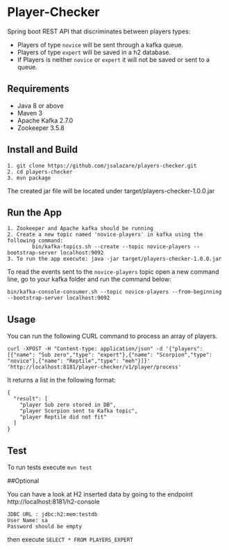 # Player-Checker

Spring boot REST API that discriminates between players types:
 -  Players of type `novice` will be sent through a kafka queue.
 -  Players of type `expert` will be saved in a h2 database.
 -  If Players is neither `novice` or `expert` it will not be saved or sent to a queue.


## Requirements
- Java 8 or above
- Maven 3
- Apache Kafka 2.7.0
- Zookeeper 3.5.8 

## Install and Build
```
1. git clone https://github.com/jsalazare/players-checker.git
2. cd players-checker
3. mvn package
```
The created jar file will be located under target/players-checker-1.0.0.jar

## Run the App
```
1. Zookeeper and Apache kafka should be running 
2. Create a new topic named 'novice-players' in kafka using the following command: 
        bin/kafka-topics.sh --create --topic novice-players --bootstrap-server localhost:9092
3. To run the app execute: java -jar target/players-checker-1.0.0.jar
```

To read the events sent to the `novice-players` topic open a new command line, go to your kafka folder and run the command below:
```
bin/kafka-console-consumer.sh --topic novice-players --from-beginning --bootstrap-server localhost:9092
```


## Usage

You can run the following CURL command to process an array of players.
```
curl -XPOST -H "Content-type: application/json" -d '{"players": [{"name": "Sub zero","type": "expert"},{"name": "Scorpion","type": "novice"},{"name": "Reptile","type": "meh"}]}' 'http://localhost:8181/player-checker/v1/player/process'
```
It returns a list in the following format:
```
{
  "result": [
    "player Sub zero stored in DB",
    "player Scorpion sent to Kafka topic",
    "player Reptile did not fit"
  ]
}
```

## Test

To run tests execute `mvn test`

##Optional

You can have a look at H2 inserted data by going to the endpoint http://localhost:8181/h2-console
```
JDBC URL : jdbc:h2:mem:testdb
User Name: sa
Password should be empty
```
then execute `SELECT * FROM PLAYERS_EXPERT `